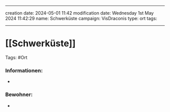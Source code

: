 
---
creation date: 2024-05-01 11:42 
modification date: Wednesday 1st May 2024 11:42:29 
name: Schwerküste 
campaign: VisDraconis
type: ort
tags:

--- 

# [[Schwerküste]]

Tags: #Ort

### Informationen:
- 

### Bewohner:
- 

